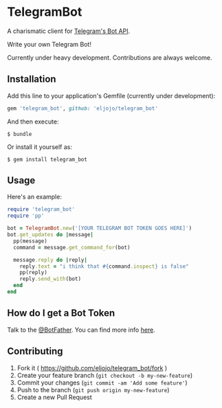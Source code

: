 # TelegramBot

A charismatic client for [Telegram's Bot API](https://core.telegram.org/bots).

Write your own Telegram Bot!

Currently under heavy development.
Contributions are always welcome.

## Installation

Add this line to your application's Gemfile (currently under development):

```ruby
gem 'telegram_bot', github: 'eljojo/telegram_bot'
```

And then execute:

    $ bundle

Or install it yourself as:

    $ gem install telegram_bot

## Usage

Here's an example:

```ruby
require 'telegram_bot'
require 'pp'

bot = TelegramBot.new('[YOUR TELEGRAM BOT TOKEN GOES HERE]')
bot.get_updates do |message|
  pp(message)
  command = message.get_command_for(bot)

  message.reply do |reply|
    reply.text = "i think that #{command.inspect} is false"
    pp(reply)
    reply.send_with(bot)
  end
end
```

## How do I get a Bot Token

Talk to the [@BotFather](https://telegram.me/botfather).
You can find more info [here](https://core.telegram.org/bots).

## Contributing

1. Fork it ( https://github.com/eljojo/telegram_bot/fork )
2. Create your feature branch (`git checkout -b my-new-feature`)
3. Commit your changes (`git commit -am 'Add some feature'`)
4. Push to the branch (`git push origin my-new-feature`)
5. Create a new Pull Request
